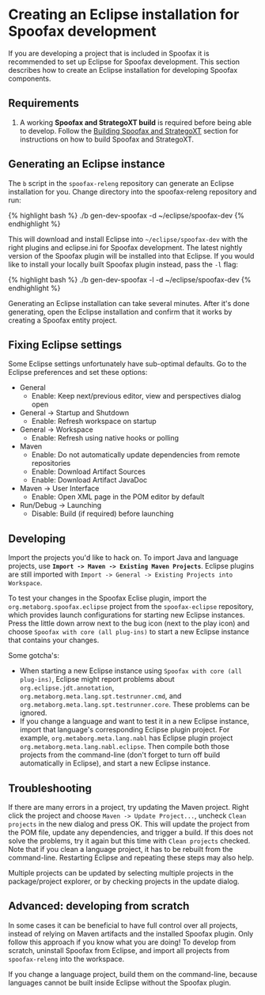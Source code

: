 # Creating an Eclipse installation for Spoofax development

If you are developing a project that is included in Spoofax it is recommended to set up Eclipse for Spoofax development. This section describes how to create an Eclipse installation for developing Spoofax components.

## Requirements

1. A working **Spoofax and StrategoXT build** is required before being able to develop. Follow the [Building Spoofax and StrategoXT](/dev/build/#building-spoofax-and-strategoxt) section for instructions on how to build Spoofax and StrategoXT.

## Generating an Eclipse instance

The `b` script in the `spoofax-releng` repository can generate an Eclipse installation for you. Change directory into the spoofax-releng repository and run:

{% highlight bash %}
./b gen-dev-spoofax -d ~/eclipse/spoofax-dev
{% endhighlight %}

This will download and install Eclipse into `~/eclipse/spoofax-dev` with the right plugins and eclipse.ini for Spoofax development. The latest nightly version of the Spoofax plugin will be installed into that Eclipse. If you would like to install your locally built Spoofax plugin instead, pass the `-l` flag:

{% highlight bash %}
./b gen-dev-spoofax -l -d ~/eclipse/spoofax-dev
{% endhighlight %}

Generating an Eclipse installation can take several minutes. After it's done generating, open the Eclipse installation and confirm that it works by creating a Spoofax entity project.

## Fixing Eclipse settings

Some Eclipse settings unfortunately have sub-optimal defaults. Go to the Eclipse preferences and set these options:

* General
	* Enable: Keep next/previous editor, view and perspectives dialog open
* General &rarr; Startup and Shutdown
	* Enable: Refresh workspace on startup
* General &rarr; Workspace
	* Enable: Refresh using native hooks or polling
* Maven
	* Enable: Do not automatically update dependencies from remote repositories
	* Enable: Download Artifact Sources
	* Enable: Download Artifact JavaDoc
* Maven &rarr; User Interface
  * Enable: Open XML page in the POM editor by default
* Run/Debug &rarr; Launching
	* Disable: Build (if required) before launching

## Developing

Import the projects you'd like to hack on. To import Java and language projects, use **`Import -> Maven -> Existing Maven Projects`**. Eclipse plugins are still imported with `Import -> General -> Existing Projects into Workspace`.

To test your changes in the Spoofax Eclise plugin, import the `org.metaborg.spoofax.eclipse` project from the `spoofax-eclipse` repository, which provides launch configurations for starting new Eclipse instances. Press the little down arrow next to the bug icon (next to the play icon) and choose `Spoofax with core (all plug-ins)` to start a new Eclipse instance that contains your changes.

Some gotcha's:

* When starting a new Eclipse instance using `Spoofax with core (all plug-ins)`, Eclipse might report problems about `org.eclipse.jdt.annotation`, `org.metaborg.meta.lang.spt.testrunner.cmd`, and `org.metaborg.meta.lang.spt.testrunner.core`. These problems can be ignored.
* If you change a language and want to test it in a new Eclipse instance, import that language's corresponding Eclipse plugin project. For example, `org.metaborg.meta.lang.nabl` has Eclipse plugin project `org.metaborg.meta.lang.nabl.eclipse`. Then compile both those projects from the command-line (don't forget to turn off build automatically in Eclipse), and start a new Eclipse instance.

## Troubleshooting

If there are many errors in a project, try updating the Maven project. Right click the project and choose `Maven -> Update Project...`, uncheck `Clean projects` in the new dialog and press OK. This will update the project from the POM file, update any dependencies, and trigger a build. If this does not solve the problems, try it again but this time with `Clean projects` checked. Note that if you clean a language project, it has to be rebuilt from the command-line. Restarting Eclipse and repeating these steps may also help.

Multiple projects can be updated by selecting multiple projects in the package/project explorer, or by checking projects in the update dialog.

## Advanced: developing from scratch

In some cases it can be beneficial to have full control over all projects, instead of relying on Maven artifacts and the installed Spoofax plugin.
Only follow this approach if you know what you are doing!
To develop from scratch, uninstall Spoofax from Eclipse, and import all projects from `spoofax-releng` into the workspace.

If you change a language project, build them on the command-line, because languages cannot be built inside Eclipse without the Spoofax plugin.
